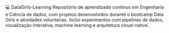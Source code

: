 💻 DataGirls-Learning
Repositório de aprendizado contínuo em Engenharia e Ciência de dados, com projetos desenvolvidos durante o bootcamp Data Girls e atividades voluntárias. 
Inclui experimentos com pipelines de dados, visualização interativa, machine learning e arquitetura cloud-native. 
